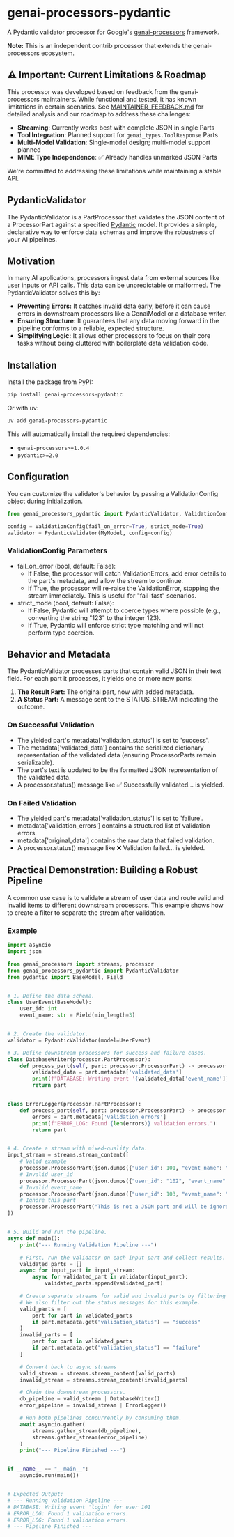 # genai-processors-pydantic

A Pydantic validator processor for Google's [genai-processors](https://github.com/google-gemini/genai-processors) framework.

**Note:** This is an independent contrib processor that extends the genai-processors ecosystem.

## ⚠️ Important: Current Limitations & Roadmap

This processor was developed based on feedback from the genai-processors maintainers. While functional and tested, it has known limitations in certain scenarios. See [MAINTAINER_FEEDBACK.md](MAINTAINER_FEEDBACK.md) for detailed analysis and our roadmap to address these challenges:

* **Streaming**: Currently works best with complete JSON in single Parts
* **Tool Integration**: Planned support for `genai_types.ToolResponse` Parts
* **Multi-Model Validation**: Single-model design; multi-model support planned
* **MIME Type Independence**: ✅ Already handles unmarked JSON Parts

We're committed to addressing these limitations while maintaining a stable API.

## PydanticValidator

The PydanticValidator is a PartProcessor that validates the JSON content of a ProcessorPart against a specified [Pydantic](https://docs.pydantic.dev/latest/) model. It provides a simple, declarative way to enforce data schemas and improve the robustness of your AI pipelines.

## Motivation

In many AI applications, processors ingest data from external sources like user inputs or API calls. This data can be unpredictable or malformed. The PydanticValidator solves this by:

* **Preventing Errors:** It catches invalid data early, before it can cause errors in downstream processors like a GenaiModel or a database writer.
* **Ensuring Structure:** It guarantees that any data moving forward in the pipeline conforms to a reliable, expected structure.
* **Simplifying Logic:** It allows other processors to focus on their core tasks without being cluttered with boilerplate data validation code.

## Installation

Install the package from PyPI:

```bash
pip install genai-processors-pydantic
```

Or with uv:

```bash
uv add genai-processors-pydantic
```

This will automatically install the required dependencies:

* `genai-processors>=1.0.4`
* `pydantic>=2.0`

## Configuration

You can customize the validator's behavior by passing a ValidationConfig object during initialization.

```python
from genai_processors_pydantic import PydanticValidator, ValidationConfig

config = ValidationConfig(fail_on_error=True, strict_mode=True)
validator = PydanticValidator(MyModel, config=config)
```

### ValidationConfig Parameters

* fail_on_error (bool, default: False):
  * If False, the processor will catch ValidationErrors, add error details to the part's metadata, and allow the stream to continue.
  * If True, the processor will re-raise the ValidationError, stopping the stream immediately. This is useful for "fail-fast" scenarios.
* strict_mode (bool, default: False):
  * If False, Pydantic will attempt to coerce types where possible (e.g., converting the string "123" to the integer 123).
  * If True, Pydantic will enforce strict type matching and will not perform type coercion.

## Behavior and Metadata

The PydanticValidator processes parts that contain valid JSON in their text field. For each part it processes, it yields one or more new parts:

1. **The Result Part:** The original part, now with added metadata.
2. **A Status Part:** A message sent to the STATUS_STREAM indicating the outcome.

### On Successful Validation

* The yielded part's metadata['validation_status'] is set to 'success'.
* The metadata['validated_data'] contains the serialized dictionary representation of the validated data (ensuring ProcessorParts remain serializable).
* The part's text is updated to be the formatted JSON representation of the validated data.
* A processor.status() message like ✅ Successfully validated... is yielded.

### On Failed Validation

* The yielded part's metadata['validation_status'] is set to 'failure'.
* metadata['validation_errors'] contains a structured list of validation errors.
* metadata['original_data'] contains the raw data that failed validation.
* A processor.status() message like ❌ Validation failed... is yielded.

## Practical Demonstration: Building a Robust Pipeline

A common use case is to validate a stream of user data and route valid and invalid items to different downstream processors.
This example shows how to create a filter to separate the stream after validation.

### Example

```python
import asyncio
import json

from genai_processors import streams, processor
from genai_processors_pydantic import PydanticValidator
from pydantic import BaseModel, Field


# 1. Define the data schema.
class UserEvent(BaseModel):
    user_id: int
    event_name: str = Field(min_length=3)


# 2. Create the validator.
validator = PydanticValidator(model=UserEvent)

# 3. Define downstream processors for success and failure cases.
class DatabaseWriter(processor.PartProcessor):
    def process_part(self, part: processor.ProcessorPart) -> processor.ProcessorPart:
        validated_data = part.metadata['validated_data']
        print(f"DATABASE: Writing event '{validated_data['event_name']}' for user {validated_data['user_id']}")
        return part


class ErrorLogger(processor.PartProcessor):
    def process_part(self, part: processor.ProcessorPart) -> processor.ProcessorPart:
        errors = part.metadata['validation_errors']
        print(f"ERROR_LOG: Found {len(errors)} validation errors.")
        return part


# 4. Create a stream with mixed-quality data.
input_stream = streams.stream_content([
    # Valid example
    processor.ProcessorPart(json.dumps({"user_id": 101, "event_name": "login"})),
    # Invalid user_id
    processor.ProcessorPart(json.dumps({"user_id": "102", "event_name": "logout"})),
    # Invalid event_name
    processor.ProcessorPart(json.dumps({"user_id": 103, "event_name": "up"})),
    # Ignore this part
    processor.ProcessorPart("This is not a JSON part and will be ignored."),
])


# 5. Build and run the pipeline.
async def main():
    print("--- Running Validation Pipeline ---")

    # First, run the validator on each input part and collect results.
    validated_parts = []
    async for input_part in input_stream:
        async for validated_part in validator(input_part):
            validated_parts.append(validated_part)

    # Create separate streams for valid and invalid parts by filtering the metadata.
    # We also filter out the status messages for this example.
    valid_parts = [
        part for part in validated_parts
        if part.metadata.get("validation_status") == "success"
    ]
    invalid_parts = [
        part for part in validated_parts
        if part.metadata.get("validation_status") == "failure"
    ]

    # Convert back to async streams
    valid_stream = streams.stream_content(valid_parts)
    invalid_stream = streams.stream_content(invalid_parts)

    # Chain the downstream processors.
    db_pipeline = valid_stream | DatabaseWriter()
    error_pipeline = invalid_stream | ErrorLogger()

    # Run both pipelines concurrently by consuming them.
    await asyncio.gather(
        streams.gather_stream(db_pipeline),
        streams.gather_stream(error_pipeline)
    )
    print("--- Pipeline Finished ---")


if __name__ == "__main__":
    asyncio.run(main())


# Expected Output:
# --- Running Validation Pipeline ---
# DATABASE: Writing event 'login' for user 101
# ERROR_LOG: Found 1 validation errors.
# ERROR_LOG: Found 1 validation errors.
# --- Pipeline Finished ---
```
